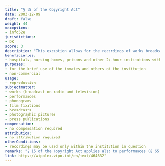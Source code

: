```yaml
---
title: "§ 15 of the Copyright Act"
date: 2003-12-09
draft: false
weight: 44
exceptions:
- info52e
jurisdictions:
- DK
score: 3
description: "This exception allows for the recordings of works broadcast on radio and television by hospitals, nursing homes, prisons and other 24-hour institutions within the social and welfare sector, the prison service, and similar institutions, for the brief use of the inmates and others of the institution, if this is not done for commercial purposes. Such recordings may be used only within the institution in question." 
beneficiaries:
- hospitals, nursing homes, prisons and other 24-hour institutions within the social and welfare sector, the prison service, and similar institutions
purposes: 
- for the brief use of the inmates and others of the institution
- non-commercial
usage:
- reproduction
subjectmatter:
- works (broadcast on radio and television)
- performances
- phonograms
- film fixations
- broadcasts
- photographic pictures
- press publications
compensation:
- no compensation required
attribution: 
- no attribution required
otherConditions: 
- recordings may be used only within the institution in question
remarks: "§ 15 of the Copyright Act applies also to performances (§ 65(6) of the CA); sound recordings (§ 66(2) of the CA); film fixations (§ 67(2) of the CA), broadcasts (§ 69(3) of the CA), photographic pictures (§70 (3) of the CA) and press publications (§ 69a(5) of the CA - added with the ammendment of 3 June 2021)."
link: https://wipolex.wipo.int/en/text/464632"
---
```

